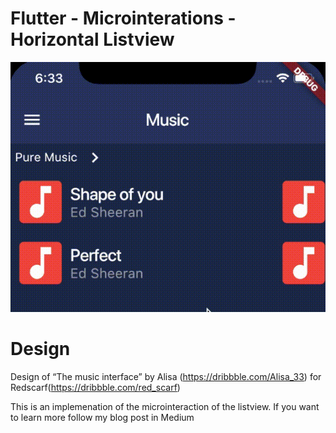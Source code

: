 # Flutter - Microinterations - Horizontal Listview

![recording](ezgif.com-optimize.gif)


# Design

Design of “The music interface” by Alisa (https://dribbble.com/Alisa_33) for Redscarf(https://dribbble.com/red_scarf)

This is an implemenation of the microinteraction of the listview. If you want to learn more follow my blog post in Medium

